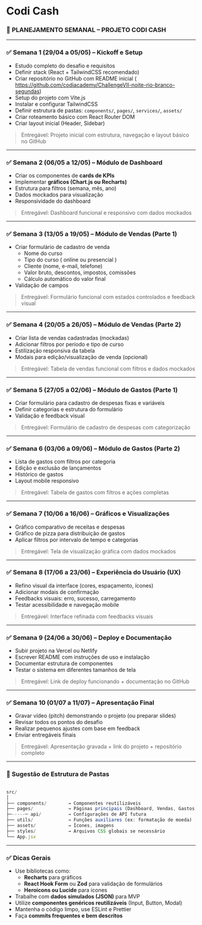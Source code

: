 # Codi Cash

### 📅 **PLANEJAMENTO SEMANAL – PROJETO CODI CASH**

---

### ✅ **Semana 1 (29/04 a 05/05) – Kickoff e Setup**

- Estudo completo do desafio e requisitos
- Definir stack (React + TailwindCSS recomendado)
- Criar repositório no GitHub com README inicial ( https://github.com/codiacademy/ChallengeVII-noite-rio-branco-segundas)
- Setup do projeto com Vite.js
- Instalar e configurar TailwindCSS
- Definir estrutura de pastas: `components/`, `pages/`, `services/`, `assets/`
- Criar roteamento básico com React Router DOM
- Criar layout inicial (Header, Sidebar)

> Entregável: Projeto inicial com estrutura, navegação e layout básico no GitHub
> 

---

### ✅ **Semana 2 (06/05 a 12/05) – Módulo de Dashboard**

- Criar os componentes de **cards de KPIs**
- Implementar **gráficos (Chart.js ou Recharts)**
- Estrutura para filtros (semana, mês, ano)
- Dados mockados para visualização
- Responsividade do dashboard

> Entregável: Dashboard funcional e responsivo com dados mockados
> 

---

### ✅ **Semana 3 (13/05 a 19/05) – Módulo de Vendas (Parte 1)**

- Criar formulário de cadastro de venda
    - Nome do curso
    - Tipo do curso ( online ou presencial )
    - Cliente (nome, e-mail, telefone)
    - Valor bruto, descontos, impostos, comissões
    - Cálculo automático do valor final
- Validação de campos

> Entregável: Formulário funcional com estados controlados e feedback visual
> 

---

### ✅ **Semana 4 (20/05 a 26/05) – Módulo de Vendas (Parte 2)**

- Criar lista de vendas cadastradas (mockadas)
- Adicionar filtros por período e tipo de curso
- Estilização responsiva da tabela
- Modais para edição/visualização de venda (opcional)

> Entregável: Tabela de vendas funcional com filtros e dados mockados
> 

---

### ✅ **Semana 5 (27/05 a 02/06) – Módulo de Gastos (Parte 1)**

- Criar formulário para cadastro de despesas fixas e variáveis
- Definir categorias e estrutura do formulário
- Validação e feedback visual

> Entregável: Formulário de cadastro de despesas com categorização
> 

---

### ✅ **Semana 6 (03/06 a 09/06) – Módulo de Gastos (Parte 2)**

- Lista de gastos com filtros por categoria
- Edição e exclusão de lançamentos
- Histórico de gastos
- Layout mobile responsivo

> Entregável: Tabela de gastos com filtros e ações completas
> 

---

### ✅ **Semana 7 (10/06 a 16/06) – Gráficos e Visualizações**

- Gráfico comparativo de receitas e despesas
- Gráfico de pizza para distribuição de gastos
- Aplicar filtros por intervalo de tempo e categorias

> Entregável: Tela de visualização gráfica com dados mockados
> 

---

### ✅ **Semana 8 (17/06 a 23/06) – Experiência do Usuário (UX)**

- Refino visual da interface (cores, espaçamento, ícones)
- Adicionar modais de confirmação
- Feedbacks visuais: erro, sucesso, carregamento
- Testar acessibilidade e navegação mobile

> Entregável: Interface refinada com feedbacks visuais
> 

---

### ✅ **Semana 9 (24/06 a 30/06) – Deploy e Documentação**

- Subir projeto na Vercel ou Netlify
- Escrever README com instruções de uso e instalação
- Documentar estrutura de componentes
- Testar o sistema em diferentes tamanhos de tela

> Entregável: Link de deploy funcionando + documentação no GitHub
> 

---

### ✅ **Semana 10 (01/07 a 11/07) – Apresentação Final**

- Gravar vídeo (pitch) demonstrando o projeto (ou preparar slides)
- Revisar todos os pontos do desafio
- Realizar pequenos ajustes com base em feedback
- Enviar entregáveis finais

> Entregável: Apresentação gravada + link do projeto + repositório completo
> 

---

### 📁 Sugestão de Estrutura de Pastas

```jsx

src/
│
├── components/        → Componentes reutilizáveis
├── pages/             → Páginas principais (Dashboard, Vendas, Gastos, etc.)
├─-----─ api/          → Configurações de API futura
├── utils/             → Funções auxiliares (ex: formatação de moeda)
├── assets/            → Ícones, imagens
├── styles/            → Arquivos CSS globais se necessário
└── App.jsx

```

---

### ✅ Dicas Gerais

- Use bibliotecas como:
    - **Recharts** para gráficos
    - **React Hook Form** ou **Zod** para validação de formulários
    - **Heroicons ou Lucide** para ícones
- Trabalhe com **dados simulados (JSON)** para MVP
- Utilize **componentes genéricos reutilizáveis** (Input, Button, Modal)
- Mantenha o código limpo, use ESLint e Prettier
- Faça **commits frequentes e bem descritos**
